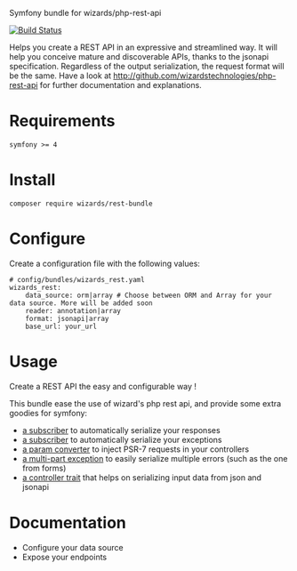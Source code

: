 Symfony bundle for wizards/php-rest-api

[![Build Status](https://travis-ci.org/wizardstechnologies/rest-api-bundle.svg?branch=master)](https://travis-ci.org/wizardstechnologies/rest-api-bundle)

Helps you create a REST API in an expressive and streamlined way.
It will help you conceive mature and discoverable APIs, thanks to the jsonapi specification.
Regardless of the output serialization, the request format will be the same.
Have a look at http://github.com/wizardstechnologies/php-rest-api for further documentation and explanations.

# Requirements
```
symfony >= 4
```

# Install
```
composer require wizards/rest-bundle
```

# Configure
Create a configuration file with the following values:

```
# config/bundles/wizards_rest.yaml
wizards_rest:
	data_source: orm|array # Choose between ORM and Array for your data source. More will be added soon
	reader: annotation|array
	format: jsonapi|array
	base_url: your_url
```

# Usage
Create a REST API the easy and configurable way !

This bundle ease the use of wizard's php rest api, and provide some extra goodies for symfony:
- [a subscriber](https://github.com/wizardstechnologies/rest-api-bundle/blob/master/Subscriber/SerializationSubscriber.php) to automatically serialize your responses
- [a subscriber](https://github.com/wizardstechnologies/rest-api-bundle/blob/master/Subscriber/ExceptionSubscriber.php) to automatically serialize your exceptions
- [a param converter](https://github.com/wizardstechnologies/rest-api-bundle/blob/master/Subscriber/ExceptionSubscriber.php) to inject PSR-7 requests in your controllers
- [a multi-part exception](https://github.com/wizardstechnologies/rest-api-bundle/blob/master/ParamConverter/Psr7ParamConverter.php) to easily serialize multiple errors (such as the one from forms)
- [a controller trait](https://github.com/wizardstechnologies/rest-api-bundle/blob/master/Controller/JsonControllerTrait.php) that helps on serializing input data from json and jsonapi

# Documentation

- Configure your data source
- Expose your endpoints

